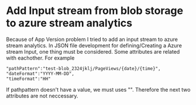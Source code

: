 # Add Input stream from blob storage to azure stream analytics

Because of App Version problem I tried to add an input stream to azure stream analytics.
In JSON file development for defining/Creating a Azure stream Input, one thing must be considered. Some attributes are related with eachother.
For example

    "pathPattern":"test-blob_2324jklj/PageViews/{date}/{time}",
    "dateFormat":"YYYY-MM-DD",
    "timeFormat":"HH"

If pathpattern doesn't have a value, we must uses "". Therefore the next two attributes are not neccessary.

 
<!--stackedit_data:
eyJoaXN0b3J5IjpbMTYzMzcyODUxLDEzNDg0NjM0OTksMTM0OD
Q2MzQ5OV19
-->